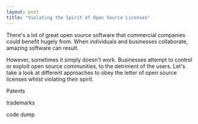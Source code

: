 ```yaml
--- 
layout: post
title: "Violating the Spirit of Open Source Licenses"
---
```


There's a lot of great open source software that commercial companies
could benefit hugely from. When individuals and businesses collaborate,
amazing software can result.

However, sometimes it simply doesn't work. Businesses attempt to
control or exploit open source communities, to the detriment of the
users. Let's take a look at different approaches to obey the letter of
open source licenses whilst violating their spirit.

Patents

trademarks

code dump



